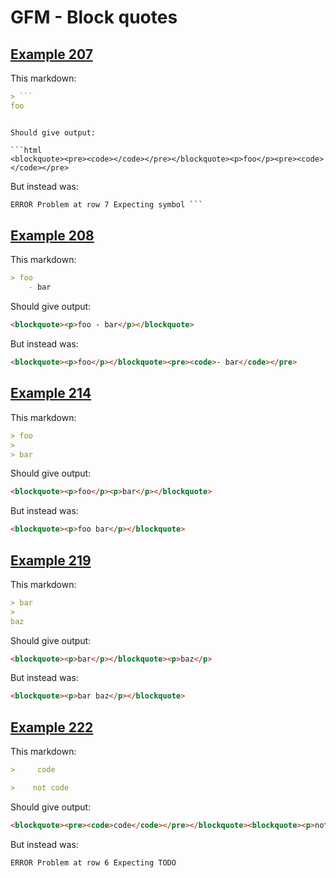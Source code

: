 # GFM - Block quotes

## [Example 207](https://spec.commonmark.org/0.29/#example-207)

This markdown:

```markdown
> ```
foo
```

```

Should give output:

```html
<blockquote><pre><code></code></pre></blockquote><p>foo</p><pre><code></code></pre>
```

But instead was:

```html
ERROR Problem at row 7 Expecting symbol ```
```
## [Example 208](https://spec.commonmark.org/0.29/#example-208)

This markdown:

```markdown
> foo
    - bar

```

Should give output:

```html
<blockquote><p>foo - bar</p></blockquote>
```

But instead was:

```html
<blockquote><p>foo</p></blockquote><pre><code>- bar</code></pre>
```
## [Example 214](https://spec.commonmark.org/0.29/#example-214)

This markdown:

```markdown
> foo
>
> bar

```

Should give output:

```html
<blockquote><p>foo</p><p>bar</p></blockquote>
```

But instead was:

```html
<blockquote><p>foo bar</p></blockquote>
```
## [Example 219](https://spec.commonmark.org/0.29/#example-219)

This markdown:

```markdown
> bar
>
baz

```

Should give output:

```html
<blockquote><p>bar</p></blockquote><p>baz</p>
```

But instead was:

```html
<blockquote><p>bar baz</p></blockquote>
```
## [Example 222](https://spec.commonmark.org/0.29/#example-222)

This markdown:

```markdown
>     code

>    not code

```

Should give output:

```html
<blockquote><pre><code>code</code></pre></blockquote><blockquote><p>not code</p></blockquote>
```

But instead was:

```html
ERROR Problem at row 6 Expecting TODO
```

